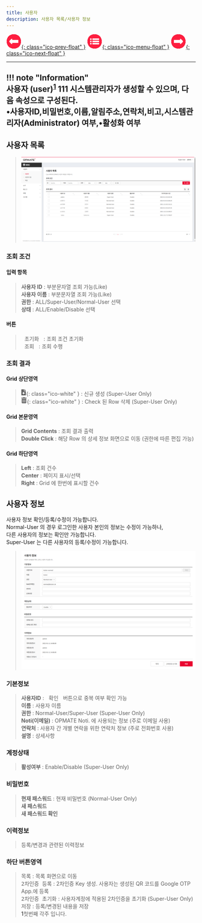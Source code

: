 ```yaml
---
title: 사용자
description: 사용자 목록/사용자 정보
---
```


<link rel="stylesheet" type="text/css" href="css/opme.css">

<!-- Defined -->
[user-lst]: img/user-lst.png
[user-dtl]: img/user-dtl.png
[ico-del]: img/icon/ico-del.png
[ico-add]: img/icon/ico-add.png

<!-- Floating Menu -->
[prev]: Layout.html "화면구성"
[menu]: index.html "목차"
[next]: UserGroup.html "사용자그룹"
[ico-prev]: img/icon/ico-prev.png
[ico-menu]: img/icon/ico-menu.png
[ico-next]: img/icon/ico-next.png
[![이전][ico-prev]{: class="ico-prev-float" }][prev]
[![목차][ico-menu]{: class="ico-menu-float" }][menu]
[![다음][ico-next]{: class="ico-next-float" }][next]

---
!!! note "Information"  
    사용자 (user)<sup>[1](#footnote_1)</sup> 111 시스템관리자가 생성할 수 있으며, 다음 속성으로 구성된다.<br> 
    •사용자ID,비밀번호,이름,알림주소,연락처,비고,시스템관리자(Administrator) 여부,•활성화 여부<br>
---

## 사용자 목록





> ![사용자 목록][user-lst]

### 조회 조건

#### 입력 항목
> **사용자 ID** : 부분문자열 조회 가능(Like)   
> **사용자 이름** : 부분문자열 조회 가능(Like)  
> **권한** : ALL/Super-User/Normal-User 선택  
> **상태** : ALL/Enable/Disable 선택  

#### 버튼
> <kbd class="btn-gray">&nbsp;초기화&nbsp;</kbd> : 조회 조건 초기화  
> <kbd class="btn-red">&nbsp;조회&nbsp;</kbd> : 조회 수행  

### 조회 결과

#### Grid 상단영역  
> ![추가/등록][ico-add]{: class="ico-white" } : 신규 생성 (Super-User Only)  
> ![삭제][ico-del]{: class="ico-white" } : Check 된 Row 삭제 (Super-User Only)

#### Grid 본문영역
> **Grid Contents** : 조회 결과 출력  
> **Double Click** : 해당 Row 의 상세 정보 화면으로 이동 (권한에 따른 편집 가능)

#### Grid 하단영역
> **Left** : 조회 건수  
> **Center** : 페이지 표시/선택  
> **Right** : Grid 에 한번에 표시할 건수  


## 사용자 정보
사용자 정보 확인/등록/수정이 가능합니다.  
Normal-User 의 경우 로그인한 사용자 본인의 정보는 수정이 가능하나,  
다른 사용자의 정보는 확인만 가능합니다.  
Super-User 는 다른 사용자의 등록/수정이 가능합니다.  

> ![사용자 정보][user-dtl]
 
### 기본정보
> **사용자ID** : <kbd class="btn-gray">&nbsp;확인&nbsp;</kbd> 버튼으로 중복 여부 확인 가능    
> **이름** : 사용자 이름   
> **권한** : Normal-User/Super-User (Super-User Only)   
> **Noti(이메일)** : OPMATE Noti. 에 사용되는 정보 (주로 이메일 사용)   
> **연락처** : 사용자 간 개별 연락을 위한 연락처 정보 (주로 전화번호 사용)  
> **설명** : 상세사항

### 계정상태
> **활성여부** : Enable/Disable (Super-User Only)

### 비밀번호
> **현재 패스워드** : 현재 비밀번호 (Normal-User Only)  
> **새 패스워드**   
> **새 패스워드 확인**  

### 이력정보
> 등록/변경과 관련된 이력정보

### 하단 버튼영역
> <kbd class="btn-gray">목록</kbd> : 목록 화면으로 이동  
> <kbd class="btn-gray">2차인증 등록</kbd> : 2차인증 Key 생성. 사용자는 생성된 QR 코드를 Google OTP App.에 등록  
> <kbd class="btn-gray">2차인증 초기화</kbd> : 사용자계정에 적용된 2차인증을 초기화 (Super-User Only)  
> <kbd class="btn-red">저장</kbd> : 등록/변경된 내용을 저장  
<a name="footnote_1">1</a>첫번째 각주 입니다.
